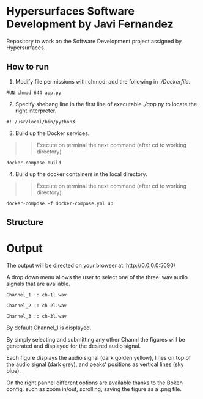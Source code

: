 # Hypersurfaces Software Development by Javi Fernandez
Repository to work on the Software Development project assigned by Hypersurfaces.

## How to run

1. Modify file permissions with chmod: add the following in *./Dockerfile*.
```
RUN chmod 644 app.py
```
2. Specify shebang line in the first line of executable *./app.py* to locate the right interpreter.
```
#! /usr/local/bin/python3
```
3. Build up the Docker services. 
>> Execute on terminal the next command (after cd to working directory)
```
docker-compose build
```
4. Build up the docker containers in the local directory. 
>> Execute on terminal the next command (after cd to working directory)
```
docker-compose -f docker-compose.yml up 
```

## Structure

# Output
The output will be directed on your browser at: 
http://0.0.0.0:5090/

A drop down menu allows the user to select one of the three .wav audio signals that are available.
```
Channel_1 :: ch-1l.wav

Channel_2 :: ch-2l.wav

Channel_3 :: ch-3l.wav
```
By default Channel_1 is displayed. 

By simply selecting and submitting any other Channl the figures will be generated and displayed for the desired audio signal.

Each figure displays the audio signal (dark golden yellow), lines on top of the audio signal (dark grey), and peaks' positions as vertical lines (sky blue).

On the right pannel different options are available thanks to the Bokeh config. such as zoom in/out, scrolling, saving the figure as a .png file. 

